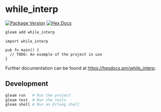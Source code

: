 # while_interp

[![Package Version](https://img.shields.io/hexpm/v/while_interp)](https://hex.pm/packages/while_interp)
[![Hex Docs](https://img.shields.io/badge/hex-docs-ffaff3)](https://hexdocs.pm/while_interp/)

```sh
gleam add while_interp
```
```gleam
import while_interp

pub fn main() {
  // TODO: An example of the project in use
}
```

Further documentation can be found at <https://hexdocs.pm/while_interp>.

## Development

```sh
gleam run   # Run the project
gleam test  # Run the tests
gleam shell # Run an Erlang shell
```
